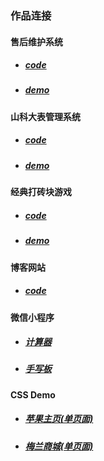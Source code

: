 ### 作品连接

#### 售后维护系统

+ ##### [code](https://github.com/Lninn/vue-wechat-app)

+ ##### [demo](https://lninn.github.io/Lninn/js/vue-wechat-app)

#### 山科大表管理系统

+ ##### [code](https://github.com/Lninn/vue-background-platform)

+ ##### [demo](https://lninn.github.io/Lninn/js/background-platform/)

#### 经典打砖块游戏

+ ##### [code](https://github.com/Lninn/js-practice)

+ ##### [demo](https://lninn.github.io/Lninn/js/paddle/)

#### 博客网站

+ ##### [code](https://github.com/Lninn/awesome-python3-webapp)

#### 微信小程序

+ ##### [计算器](https://github.com/Lninn/simple-calc)

+ ##### [手写板](https://github.com/Lninn/wechat-handwriting)

#### CSS Demo

+ ##### [苹果主页(单页面)](https://lninn.github.io/Lninn/static/apple/)

+ ##### [梅兰商城(单页面)](https://lninn.github.io/Lninn/static/meibuy/)